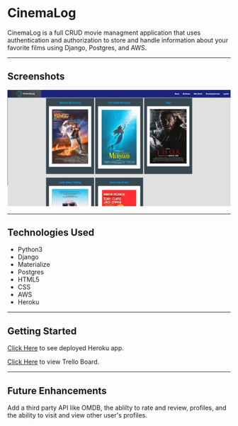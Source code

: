 # CinemaLog

CinemaLog is a full CRUD movie managment application that uses authentication and authorization to store and handle information about your favorite films using Django, Postgres, and AWS.

---

## Screenshots

![Main Page](main_app/static/media/mainpage.png)

---

## Technologies Used
* Python3
* Django
* Materialize
* Postgres
* HTML5
* CSS
* AWS
* Heroku

---

## Getting Started

[Click Here](https://cinemalog-ar-83.herokuapp.com/) to see deployed Heroku app.

[Click Here](https://trello.com/b/8UkeObB7/cinemalog) to view Trello Board.

---

## Future Enhancements

Add a third party API like OMDB, the ablilty to rate and review, profiles, and the ability to visit and view other user's profiles.